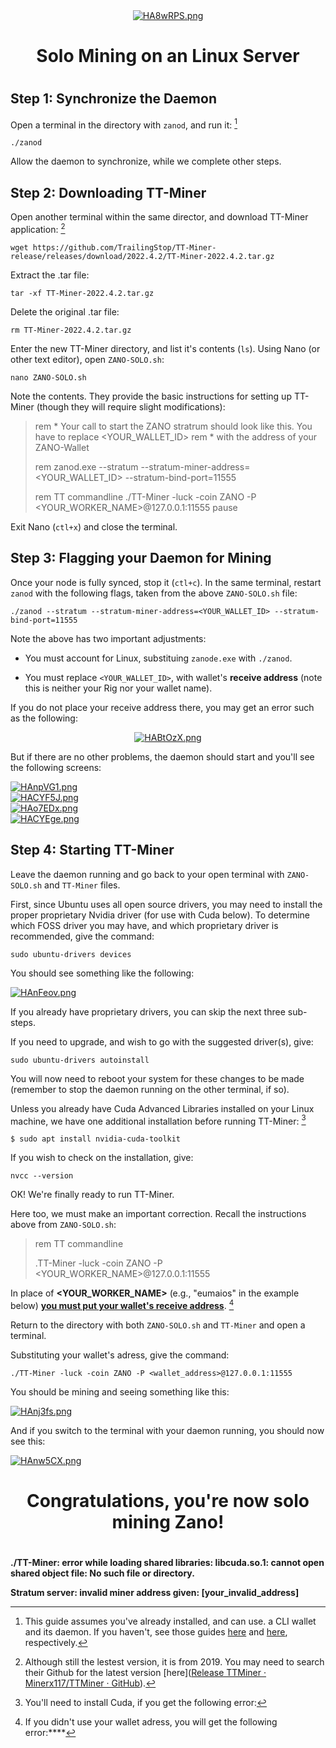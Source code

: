 <div>
<div align=center>
<a href="https://freeimage.host/"><img src="https://iili.io/HA8wRPS.png" alt="HA8wRPS.png" border="0" /></a>
<h1>Solo Mining on an Linux Server<h1>
</div>

## Step 1: Synchronize the Daemon

Open a terminal in the directory with `zanod`, and run it: [^1]

```
./zanod
```

Allow the daemon to synchronize, while we complete other steps.

## Step 2: Downloading TT-Miner

Open another terminal within the same director, and download TT-Miner application: [^2]

```
wget https://github.com/TrailingStop/TT-Miner-release/releases/download/2022.4.2/TT-Miner-2022.4.2.tar.gz
```

Extract the .tar file:

```
tar -xf TT-Miner-2022.4.2.tar.gz
```

Delete the original .tar file:

```
rm TT-Miner-2022.4.2.tar.gz
```

Enter the new TT-Miner directory, and list it's contents (`ls`). Using Nano (or other text editor), open `ZANO-SOLO.sh`:

```
nano ZANO-SOLO.sh
```

Note the contents. They provide the basic instructions for setting up TT-Miner (though they will require slight modifications):

> rem * Your call to start the ZANO stratrum should look like this. You have to replace <YOUR_WALLET_ID>
> rem * with the address of your ZANO-Wallet
> 
> rem zanod.exe --stratum --stratum-miner-address=<YOUR_WALLET_ID> --stratum-bind-port=11555
> 
> rem TT commandline
> ./TT-Miner -luck -coin ZANO -P <YOUR_WORKER_NAME>@127.0.0.1:11555
> pause

Exit Nano (`ctl+x`) and close the terminal.

## Step 3: Flagging your Daemon for Mining

Once your node is fully synced, stop it (`ctl+c`). In the same terminal, restart `zanod`  with the following flags, taken from the above `ZANO-SOLO.sh` file:

```
./zanod --stratum --stratum-miner-address=<YOUR_WALLET_ID> --stratum-bind-port=11555
```

Note the above has two important adjustments:

- You must account for Linux, substituing `zanode.exe` with `./zanod`. 

- You must replace `<YOUR_WALLET_ID>`, with wallet's **receive address** (note this is neither your Rig nor your wallet name).

If you do not place your receive address there, you may get an error such as the following:

<div>
<div align=center>
<a href="https://freeimage.host/"><img src="https://iili.io/HABtOzX.png" alt="HABtOzX.png" border="0" /></a>
</div>

<div>
<div align=center>

</div>

But if there are no other problems, the daemon should start and you'll see the following screens:

<div>
<a href="https://freeimage.host/"><img src="https://iili.io/HAnpVG1.png" alt="HAnpVG1.png" border="0" /></a>
</div>

<div>
<a href="https://freeimage.host/"><img src="https://iili.io/HACYF5J.png" alt="HACYF5J.png" border="0" /></a>
</div>

<div>
<a href="https://freeimage.host/"><img src="https://iili.io/HAo7EDx.png" alt="HAo7EDx.png" border="0" /></a></div>

<div>
<a href="https://freeimage.host/"><img src="https://iili.io/HACYEge.png" alt="HACYEge.png" border="0" /></a>
</div>

## Step 4: Starting TT-Miner

Leave the daemon running and go back to your open terminal with `ZANO-SOLO.sh` and `TT-Miner` files. 

First, since Ubuntu uses all open source drivers, you may need to install the proper proprietary Nvidia driver (for use with Cuda below). To determine which FOSS driver you may have, and which proprietary driver is recommended, give the command:

```
sudo ubuntu-drivers devices
```

You should see something like the following:

<div>
<a href="https://freeimage.host/"><img src="https://iili.io/HAnFeov.png" alt="HAnFeov.png" border="0" /></a>
</div>

If you already have proprietary drivers, you can skip the next three sub-steps.

If you need to upgrade, and wish to go with the suggested driver(s), give:

```
sudo ubuntu-drivers autoinstall
```

You will now need to reboot your system for these changes to be made (remember to stop the daemon running on the other terminal, if so).

Unless you already have Cuda Advanced Libraries installed on your Linux machine, we have one additional installation before running TT-Miner: [^3]

```
$ sudo apt install nvidia-cuda-toolkit
```

If you wish to check on the installation, give:

```
nvcc --version
```

OK! We're finally ready to run TT-Miner.

Here too, we must make an important correction. Recall the instructions above from `ZANO-SOLO.sh`: 

> rem TT commandline
> 
> .TT-Miner -luck -coin ZANO -P <YOUR_WORKER_NAME>@127.0.0.1:11555

In place of **<YOUR_WORKER_NAME>** (e.g., "eumaios" in the example below) **<u>you must put your wallet's receive address</u>**. [^4] 

Return to the directory with both `ZANO-SOLO.sh` and `TT-Miner` and open a terminal. 

Substituting your wallet's adress, give the command: 

```
./TT-Miner -luck -coin ZANO -P <wallet_address>@127.0.0.1:11555
```

You should be mining and seeing something like this:

<div>
<a href="https://freeimage.host/"><img src="https://iili.io/HAnj3fs.png" alt="HAnj3fs.png" border="0" /></a>
</div>

And if you switch to the terminal with your daemon running, you should now see this:

<div>
<a href="https://freeimage.host/"><img src="https://iili.io/HAnw5CX.png" alt="HAnw5CX.png" border="0" /></a>
</div>

<div>
<div align=center>
<h1>Congratulations, you're now solo mining Zano!<h1>
</div>

[^1]: This guide assumes you've already installed, and can use. a CLI wallet and its daemon. If you haven't, see those guides [here](https://docs.zano.org/docs/install-a-zano-cli-wallet-ubuntu) and [here](https://docs.zano.org/docs/using-a-zano-cli-wallet), respectively.  

[^2]: Although still the lestest version, it is from 2019. You may need to search their Github for the latest version [here]([Release TTMiner · Minerx117/TTMiner · GitHub](https://github.com/Minerx117/TTMiner/releases/tag/v2.2.5)).

[^3]: You'll need to install Cuda, if you get the following error:

**./TT-Miner: error while loading shared libraries: libcuda.so.1:
cannot open shared object file: No such file or directory.**

[^4]: If you didn't use your wallet adress, you will get the following error:****

**Stratum server: invalid miner address given: [your_invalid_address]**
